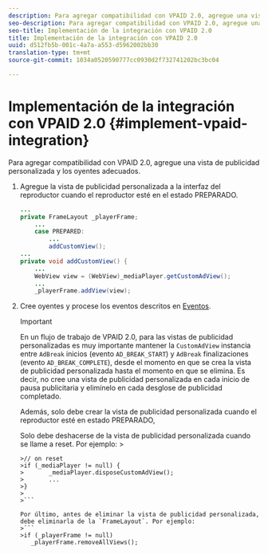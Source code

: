 ```yaml
---
description: Para agregar compatibilidad con VPAID 2.0, agregue una vista de publicidad personalizada y los oyentes adecuados.
seo-description: Para agregar compatibilidad con VPAID 2.0, agregue una vista de publicidad personalizada y los oyentes adecuados.
seo-title: Implementación de la integración con VPAID 2.0
title: Implementación de la integración con VPAID 2.0
uuid: d512fb5b-001c-4a7a-a553-d5962002bb30
translation-type: tm+mt
source-git-commit: 1034a0520590777cc0930d2f732741202bc3bc04

---
```



# Implementación de la integración con VPAID 2.0 {#implement-vpaid-integration}

Para agregar compatibilidad con VPAID 2.0, agregue una vista de publicidad personalizada y los oyentes adecuados.

1. Agregue la vista de publicidad personalizada a la interfaz del reproductor cuando el reproductor esté en el estado PREPARADO.

   ```java
   ... 
   private FrameLayout _playerFrame; 
       ... 
       case PREPARED: 
           ... 
           addCustomView(); 
   ... 
   private void addCustomView() { 
       ... 
       WebView view = (WebView)_mediaPlayer.getCustomAdView(); 
       ... 
       _playerFrame.addView(view);
   ```

1. Cree oyentes y procese los eventos descritos en [Eventos](../../../../tvsdk-3x-android-prog/android-3x-events-notifications/events-summary/android-3x-events-summary.md).

   >[!IMPORTANT]
   >
   >En un flujo de trabajo de VPAID 2.0, para las vistas de publicidad personalizadas es muy importante mantener la `CustomAdView` instancia entre `AdBreak` inicios (evento `AD_BREAK_START`) y `AdBreak` finalizaciones (evento `AD_BREAK_COMPLETE`), desde el momento en que se crea la vista de publicidad personalizada hasta el momento en que se elimina. Es decir, no cree una vista de publicidad personalizada en cada inicio de pausa publicitaria y elimínelo en cada desglose de publicidad completado.
   >
   >
   >Además, solo debe crear la vista de publicidad personalizada cuando el reproductor esté en estado PREPARADO,
   >
   >
   >Solo debe deshacerse de la vista de publicidad personalizada cuando se llame a reset. Por ejemplo:    >
   >
   >
   ```>
   >// on reset 
   >if (_mediaPlayer != null) { 
   >       _mediaPlayer.disposeCustomAdView(); 
   >       ... 
   >} 
   >
   >```

   Por último, antes de eliminar la vista de publicidad personalizada, debe eliminarla de la `FrameLayout`. Por ejemplo:
   >```
   >if (_playerFrame != null) 
      _playerFrame.removeAllViews(); 
   ```
